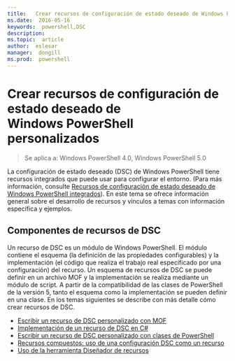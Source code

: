 ```yaml
---
title:   Crear recursos de configuración de estado deseado de Windows PowerShell personalizados
ms.date:  2016-05-16
keywords:  powershell,DSC
description:  
ms.topic:  article
author:  eslesar
manager:  dongill
ms.prod:  powershell
---
```


# Crear recursos de configuración de estado deseado de Windows PowerShell personalizados

> Se aplica a: Windows PowerShell 4.0, Windows PowerShell 5.0

La configuración de estado deseado (DSC) de Windows PowerShell tiene recursos integrados que puede usar para configurar el entorno. (Para más información, consulte [Recursos de configuración de estado deseado de Windows PowerShell integrados](builtInResource.md)). En este tema se ofrece información general sobre el desarrollo de recursos y vínculos a temas con información específica y ejemplos.

## Componentes de recursos de DSC

Un recurso de DSC es un módulo de Windows PowerShell. El módulo contiene el esquema (la definición de las propiedades configurables) y la implementación (el código que realiza el trabajo real especificado por una configuración) del recurso. Un esquema de recursos de DSC se puede definir en un archivo MOF y la implementación se realiza mediante un módulo de script. A partir de la compatibilidad de las clases de PowerShell de la versión 5, tanto el esquema como la implementación se pueden definir en una clase. En los temas siguientes se describe con más detalle cómo crear recursos de DSC.

* [Escribir un recurso de DSC personalizado con MOF](authoringResourceMOF.md) 
* [Implementación de un recurso de DSC en C#](authoringResourceMofCS.md) 
* [Escribir un recurso de DSC personalizado con clases de PowerShell](authoringResourceClass.md) 
* [Recursos compuestos: uso de una configuración DSC como un recurso](authoringResourceComposite.md) 
* [Uso de la herramienta Diseñador de recursos](authoringResourceMofDesigner.md) 



<!--HONumber=May16_HO3-->


